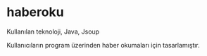# haberoku
Kullanılan teknoloji, Java, Jsoup

Kullanıcıların program üzerinden haber okumaları için tasarlamıştır.

